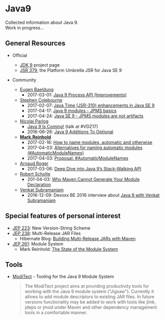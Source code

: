 # Java9

Collected information about Java 9.  
Work in progress...

## General Resources

* Official
  * [JDK 9](http://openjdk.java.net/projects/jdk9/) project page
  * [JSR 379](http://openjdk.java.net/projects/jdk9/spec/), the Platform Umbrella JSR for Java SE 9


* Community
  * [Eugen Baeldung](https://twitter.com/baeldung)
    * 2017-03-01: [Java 9 Process API (Improvements)](http://www.baeldung.com/java-9-process-api)
  * [Stephen Colebourne](https://twitter.com/jodastephen)
    * 2017-02-07: [Java Time (JSR-310) enhancements in Java SE 9](http://blog.joda.org/2017/02/java-time-jsr-310-enhancements-java-9.html)
    * 2017-04-17: [Java 9 modules - JPMS basics ](http://blog.joda.org/2017/04/java-9-modules-jpms-basics.html)
    * 2017-04-24: [Java SE 9 - JPMS modules are not artifacts ](http://blog.joda.org/2017/04/java-se-9-jpms-modules-are-not-artifacts.html)
  * [Nicolai Parlog](https://twitter.com/nipafx)
    * [Java 9 Is Coming!](http://slides.codefx.org/java-9/2017-02-23-voxxed-days-zuerich/index.html#/) (talk at #VDZ17)
    * 2016-06-26: [Java 9 Additions To Optional](http://blog.codefx.org/java/dev/java-9-optional/)
  * **[Mark.Reinhold](https://twitter.com/mreinhold)**
    * 2017-02-16: [How to name modules, automatic and otherwise](http://mail.openjdk.java.net/pipermail/jpms-spec-experts/2017-February/000582.html)
    * 2017-04-03: [Alternatives for naming automatic modules (#AutomaticModuleNames)](http://mail.openjdk.java.net/pipermail/jpms-spec-experts/2017-April/000666.html)
    * 2017-04-03: [Proposal: #AutomaticModuleNames](http://mail.openjdk.java.net/pipermail/jpms-spec-experts/2017-April/000667.html)
  * [Arnaud Roger](https://twitter.com/arnaudroger)
    * 2017-03-06: [Deep Dive into Java 9’s Stack-Walking API](https://www.sitepoint.com/deep-dive-into-java-9s-stack-walking-api/)
  * [Robert Scholte](https://twitter.com/rfscholte)
    * 201-04-03: [Why Maven Cannot Generate Your Module Declaration](https://www.sitepoint.com/maven-cannot-generate-module-declaration/)
  * [Venkat Subramaniam](https://twitter.com/venkat_s)
    * 2016-12-09: Devoxx BE 2016 interview about [Java 9 with Venkat Subramaniam](https://www.youtube.com/watch?v=OjJBau4ZNyA)

## Special features of personal interest
* [JEP 223](http://openjdk.java.net/jeps/223): New Version-String Scheme
* [JEP 238](http://openjdk.java.net/jeps/238): Multi-Release JAR Files
  * Hibernate Blog: [Building Multi-Release JARs with Maven](http://in.relation.to/2017/02/13/building-multi-release-jars-with-maven/)
* [JEP 261](http://openjdk.java.net/jeps/261): Module System
  * Mark Reinhold: [The State of the Module System](http://openjdk.java.net/projects/jigsaw/spec/sotms/)

## Tools

* [ModiTect](https://github.com/moditect/moditect) - Tooling for the Java 9 Module System  
  > The ModiTect project aims at providing productivity tools for working with the Java 9 module system ("Jigsaw"). Currently it allows to add module descriptors to existing JAR files. In future versions functionality may be added to work with tools like jlink, jdeps or jmod under Maven and other dependency management tools in a comfortable manner.
